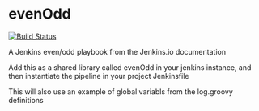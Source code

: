 # evenOdd
[![Build Status](http://neptune.moran.ws:8282/buildStatus/icon?job=libraries)](http://neptune.moran.ws:8282/job/libraries/)

A Jenkins even/odd playbook from the Jenkins.io documentation

Add this as a shared library called evenOdd in your jenkins
instance, and then instantiate the pipeline in your project Jenkinsfile

This will also use an example of global variabls from the log.groovy
definitions
